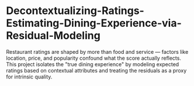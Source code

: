 # Decontextualizing-Ratings-Estimating-Dining-Experience-via-Residual-Modeling
Restaurant ratings are shaped by more than food and service — factors like location, price, and popularity confound what the score actually reflects. This project isolates the "true dining experience" by modeling expected ratings based on contextual attributes and treating the residuals as a proxy for intrinsic quality. 
